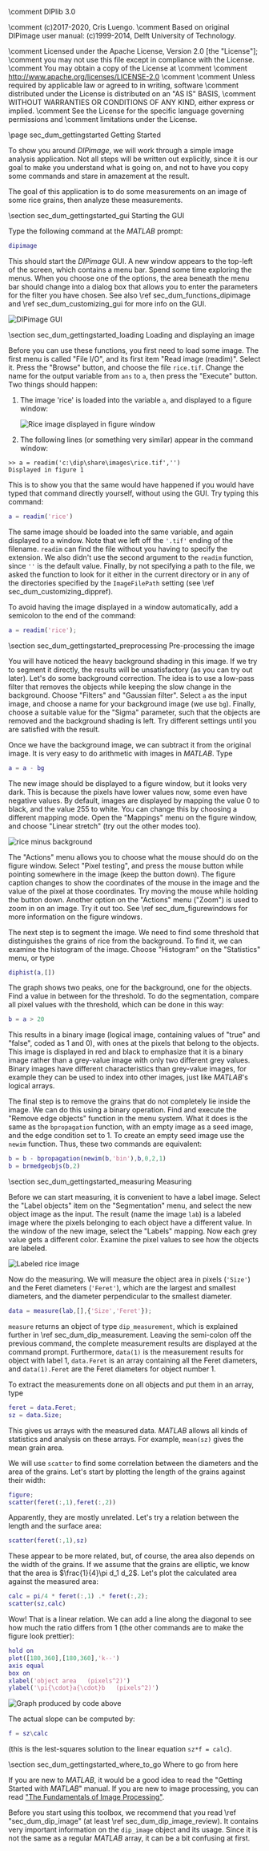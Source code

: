\comment DIPlib 3.0

\comment (c)2017-2020, Cris Luengo.
\comment Based on original DIPimage user manual: (c)1999-2014, Delft University of Technology.

\comment Licensed under the Apache License, Version 2.0 [the "License"];
\comment you may not use this file except in compliance with the License.
\comment You may obtain a copy of the License at
\comment
\comment    http://www.apache.org/licenses/LICENSE-2.0
\comment
\comment Unless required by applicable law or agreed to in writing, software
\comment distributed under the License is distributed on an "AS IS" BASIS,
\comment WITHOUT WARRANTIES OR CONDITIONS OF ANY KIND, either express or implied.
\comment See the License for the specific language governing permissions and
\comment limitations under the License.


\page sec_dum_gettingstarted Getting Started

To show you around *DIPimage*, we will work through a simple
image analysis application. Not all steps will be written out
explicitly, since it is our goal to make you understand what is going
on, and not to have you copy some commands and stare in amazement at the
result.

The goal of this application is to do some measurements on an image of
some rice grains, then analyze these measurements.

\section sec_dum_gettingstarted_gui Starting the GUI

Type the following command at the *MATLAB* prompt:

```matlab
dipimage
```

This should start the *DIPimage* GUI. A new window appears to the top-left
of the screen, which contains a menu bar. Spend some time exploring the
menus. When you choose one of the options, the area beneath the menu bar
should change into a dialog box that allows you to enter the parameters
for the filter you have chosen. See also
\ref sec_dum_functions_dipimage and \ref sec_dum_customizing_gui for more info on the GUI.

![DIPimage GUI](dipimage.png)

\section sec_dum_gettingstarted_loading Loading and displaying an image

Before you can use these functions, you first need to load some image.
The first menu is called "File I/O", and its first item "Read image
(readim)". Select it. Press the "Browse" button, and choose the file
`rice.tif`. Change the name for the output variable from `ans` to `a`,
then press the "Execute" button. Two things should happen:

1.  The image 'rice' is loaded into the variable `a`, and displayed to
    a figure window:

    ![Rice image displayed in figure window](rice.png)

2.  The following lines (or something very similar) appear in the
    command window:

```matlabsession
>> a = readim('c:\dip\share\images\rice.tif','')
Displayed in figure 1
```

This is to show you that the same would have happened if you would have
typed that command directly yourself, without using the GUI. Try typing
this command:

```matlab
a = readim('rice')
```

The same image should be loaded into the same variable, and again
displayed to a window. Note that we left off the `'.tif'` ending of
the filename. `readim` can find the file without you having to specify
the extension. We also didn't use the second argument to the `readim`
function, since `''` is the default value. Finally, by not specifying a
path to the file, we asked the function to look for it either in the
current directory or in any of the directories specified by the
`ImageFilePath` setting (see \ref sec_dum_customizing_dippref).

To avoid having the image displayed in a window automatically, add a
semicolon to the end of the command:

```matlab
a = readim('rice');
```

\section sec_dum_gettingstarted_preprocessing Pre-processing the image

You will have noticed the heavy background shading in this image. If we
try to segment it directly, the results will be unsatisfactory (as you
can try out later). Let's do some background correction. The idea is to
use a low-pass filter that removes the objects while keeping the slow
change in the background. Choose "Filters" and "Gaussian filter". Select
`a` as the input image, and choose a name for your background image (we
use `bg`). Finally, choose a suitable value for the "Sigma" parameter,
such that the objects are removed and the background shading is left.
Try different settings until you are satisfied with the result.

Once we have the background image, we can subtract it from the original
image. It is very easy to do arithmetic with images in *MATLAB*. Type

```matlab
a = a - bg
```

The new image should be displayed to a figure window, but it looks very
dark. This is because the pixels have lower values now, some even have
negative values. By default, images are displayed by mapping the value 0
to black, and the value 255 to white. You can change this by choosing a
different mapping mode. Open the "Mappings" menu on the figure window,
and choose "Linear stretch" (try out the other modes too).

![rice minus background](rice_min_bg.png)

The "Actions" menu allows you to choose what the mouse should do on the
figure window. Select "Pixel testing", and press the mouse button while
pointing somewhere in the image (keep the button down). The figure
caption changes to show the coordinates of the mouse in the image and
the value of the pixel at those coordinates. Try moving the mouse while
holding the button down. Another option on the "Actions" menu ("Zoom")
is used to zoom in on an image. Try it out too. See
\ref sec_dum_figurewindows for more information on the figure
windows.

The next step is to segment the image. We need to find some threshold
that distinguishes the grains of rice from the background. To find it,
we can examine the histogram of the image. Choose "Histogram" on the
"Statistics" menu, or type

```matlab
diphist(a,[])
```

The graph shows two peaks, one for the background, one for the objects.
Find a value in between for the threshold. To do the segmentation,
compare all pixel values with the threshold, which can be done in this
way:

```matlab
b = a > 20
```

This results in a binary image (logical image, containing values of
"true" and "false", coded as 1 and 0), with ones at the pixels that
belong to the objects. This image is displayed in red and black to
emphasize that it is a binary image rather than a grey-value image with
only two different grey values. Binary images have different
characteristics than grey-value images, for example they can be used to
index into other images, just like *MATLAB*'s logical arrays.

The final step is to remove the grains that do not completely lie inside
the image. We can do this using a binary operation. Find and execute the
"Remove edge objects" function in the menu system. What it does is the
same as the `bpropagation` function, with an empty image as a seed
image, and the edge condition set to 1. To create an empty seed image
use the `newim` function. Thus, these two commands are equivalent:

```matlab
b = b - bpropagation(newim(b,'bin'),b,0,2,1)
b = brmedgeobjs(b,2)
```

\section sec_dum_gettingstarted_measuring Measuring

Before we can start measuring, it is convenient to have a label image.
Select the "Label objects" item on the "Segmentation" menu, and select
the new object image as the input. The result (name the image `lab`) is
a labeled image where the pixels belonging to each object have a
different value. In the window of the new image, select the "Labels"
mapping. Now each grey value gets a different color. Examine the pixel
values to see how the objects are labeled.

![Labeled rice image](rice_labels.png)

Now do the measuring. We will measure the object area in pixels
(`'Size'`) and the Feret diameters (`'Feret'`), which are the largest
and smallest diameters, and the diameter perpendicular to the smallest
diameter.

```matlab
data = measure(lab,[],{'Size','Feret'});
```

`measure` returns an object of type `dip_measurement`, which is
explained further in \ref sec_dum_dip_measurement. Leaving the
semi-colon off the previous command, the complete measurement results
are displayed at the command prompt. Furthermore, `data(1)` is the
measurement results for object with label 1, `data.Feret` is an array
containing all the Feret diameters, and `data(1).Feret` are the Feret
diameters for object number 1.

To extract the measurements done on all objects and put them in an
array, type

```matlab
feret = data.Feret;
sz = data.Size;
```

This gives us arrays with the measured data. *MATLAB* allows all kinds of
statistics and analysis on these arrays. For example, `mean(sz)` gives
the mean grain area.

We will use `scatter` to find some correlation between the diameters and
the area of the grains. Let's start by plotting the length of the grains
against their width:

```matlab
figure;
scatter(feret(:,1),feret(:,2))
```

Apparently, they are mostly unrelated. Let's try a relation between the
length and the surface area:

```matlab
scatter(feret(:,1),sz)
```

These appear to be more related, but, of course, the area also depends
on the width of the grains. If we assume that the grains are elliptic,
we know that the area is $\frac{1}{4}\pi d_1 d_2$. Let's plot the
calculated area against the measured area:

```matlab
calc = pi/4 * feret(:,1) .* feret(:,2);
scatter(sz,calc)
```

Wow! That is a linear relation. We can add a line along the diagonal to
see how much the ratio differs from 1 (the other commands are to make
the figure look prettier):

```matlab
hold on
plot([180,360],[180,360],'k--')
axis equal
box on
xlabel('object area   (pixels^2)')
ylabel('\pi{\cdot}a{\cdot}b   (pixels^2)')
```

![Graph produced by code above](rice_graph.png)

The actual slope can be computed by:

```matlab
f = sz\calc
```

(this is the lest-squares solution to the linear equation `sz*f = calc`).

\section sec_dum_gettingstarted_where_to_go Where to go from here

If you are new to *MATLAB*, it would be a good idea to read the "Getting
Started with *MATLAB*" manual. If you are new to image processing, you can
read ["The Fundamentals of Image Processing"](ftp://qiftp.tudelft.nl/DIPimage/docs/FIP2.3.pdf).

Before you start using this toolbox, we recommend that you read
\ref "sec_dum_dip_image" (at least \ref sec_dum_dip_image_review).
It contains very important information on the `dip_image` object and its
usage. Since it is not the same as a regular *MATLAB* array, it can be a
bit confusing at first.
